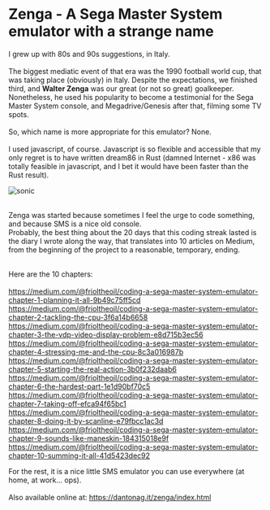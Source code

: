 
# Zenga - A Sega Master System emulator with a strange name

I grew up with 80s and 90s suggestions, in Italy.<br/><br/>
The biggest mediatic event of that era was the 1990 football world cup, that was taking place (obviously) in Italy. Despite the expectations, we finished third, and **Walter Zenga** was our great (or not so great) goalkeeper. Nonetheless, he used his popularity to become a testimonial for the Sega Master System console, and Megadrive/Genesis after that, filming some TV spots.<br/>
<br/>
So, which name is more appropriate for this emulator? None.
<br/><br/>
I used javascript, of course. Javascript is so flexible and accessible that my only regret is to have written dream86 in Rust (damned Internet - x86 was totally feasible in javascript, and I bet it would have been faster than the Rust result).
<br/>

![sonic](https://user-images.githubusercontent.com/4502137/219975397-aed50047-d139-4c95-866e-e4009396daa5.png)

<br/>
Zenga was started because sometimes I feel the urge to code something, and because SMS is a nice old console.<br/>
Probably, the best thing about the 20 days that this coding streak lasted is the diary I wrote along the way, that translates into 10 articles on Medium, from the beginning of the project to a reasonable, temporary, ending.<br/><br/>

Here are the 10 chapters:<br/><br/>
https://medium.com/@frioltheoil/coding-a-sega-master-system-emulator-chapter-1-planning-it-all-9b49c75ff5cd <br/>
https://medium.com/@frioltheoil/coding-a-sega-master-system-emulator-chapter-2-tackling-the-cpu-3f6a14b6658 <br/>
https://medium.com/@frioltheoil/coding-a-sega-master-system-emulator-chapter-3-the-vdp-video-display-problem-e8d715b3ec56 <br/>
https://medium.com/@frioltheoil/coding-a-sega-master-system-emulator-chapter-4-stressing-me-and-the-cpu-8c3a016987b <br/>
https://medium.com/@frioltheoil/coding-a-sega-master-system-emulator-chapter-5-starting-the-real-action-3b0f232daab6 <br/>
https://medium.com/@frioltheoil/coding-a-sega-master-system-emulator-chapter-6-the-hardest-part-1e1d90bf70c5 <br/>
https://medium.com/@frioltheoil/coding-a-sega-master-system-emulator-chapter-7-taking-off-efca94f65bc1 <br/>
https://medium.com/@frioltheoil/coding-a-sega-master-system-emulator-chapter-8-doing-it-by-scanline-e79fbcc1ac3d <br/>
https://medium.com/@frioltheoil/coding-a-sega-master-system-emulator-chapter-9-sounds-like-maneskin-184315018e9f <br/>
https://medium.com/@frioltheoil/coding-a-sega-master-system-emulator-chapter-10-summing-it-all-41d5423dec92 <br/>

For the rest, it is a nice little SMS emulator you can use everywhere (at home, at work... ops).
<br/><br/>
Also available online at: https://dantonag.it/zenga/index.html

